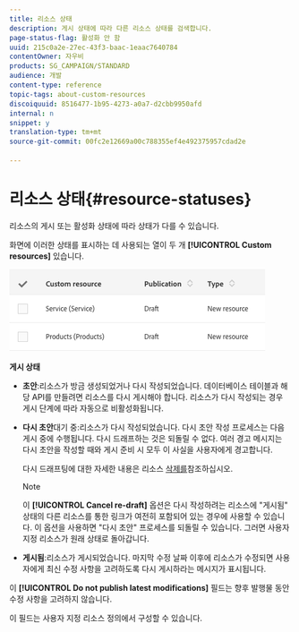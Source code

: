 ```yaml
---
title: 리소스 상태
description: 게시 상태에 따라 다른 리소스 상태를 검색합니다.
page-status-flag: 활성화 안 함
uuid: 215c0a2e-27ec-43f3-baac-1eaac7640784
contentOwner: 자우비
products: SG_CAMPAIGN/STANDARD
audience: 개발
content-type: reference
topic-tags: about-custom-resources
discoiquuid: 8516477-1b95-4273-a0a7-d2cbb9950afd
internal: n
snippet: y
translation-type: tm+mt
source-git-commit: 00fc2e12669a00c788355ef4e492375957cdad2e

---
```



# 리소스 상태{#resource-statuses}

리소스의 게시 또는 활성화 상태에 따라 상태가 다를 수 있습니다.

화면에 이러한 상태를 표시하는 데 사용되는 열이 두 개 **[!UICONTROL Custom resources]** 있습니다.

![](assets/schema_colonne_1.png)

**게시 상태**

* **초안**:리소스가 방금 생성되었거나 다시 작성되었습니다. 데이터베이스 테이블과 해당 API를 만들려면 리소스를 다시 게시해야 합니다. 리소스가 다시 작성되는 경우 게시 단계에 따라 자동으로 비활성화됩니다.
* **다시 초안**&#x200B;대기 중:리소스가 다시 작성되었습니다. 다시 초안 작성 프로세스는 다음 게시 중에 수행됩니다. 다시 드래프하는 것은 되돌릴 수 없다. 여러 경고 메시지는 다시 초안을 작성할 때와 게시 준비 시 모두 이 사실을 사용자에게 경고합니다.

   다시 드래프팅에 대한 자세한 내용은 리소스 [삭제를](../../developing/using/deleting-a-resource.md)참조하십시오.

   >[!NOTE]
   >
   >이 **[!UICONTROL Cancel re-draft]** 옵션은 다시 작성하려는 리소스에 "게시됨" 상태의 다른 리소스를 통한 링크가 여전히 포함되어 있는 경우에 사용할 수 있습니다. 이 옵션을 사용하면 "다시 초안" 프로세스를 되돌릴 수 있습니다. 그러면 사용자 지정 리소스가 원래 상태로 돌아갑니다.

* **게시됨**:리소스가 게시되었습니다. 마지막 수정 날짜 이후에 리소스가 수정되면 사용자에게 최신 수정 사항을 고려하도록 다시 게시하라는 메시지가 표시됩니다.

이 **[!UICONTROL Do not publish latest modifications]** 필드는 향후 발행물 동안 수정 사항을 고려하지 않습니다.

이 필드는 사용자 지정 리소스 정의에서 구성할 수 있습니다.
